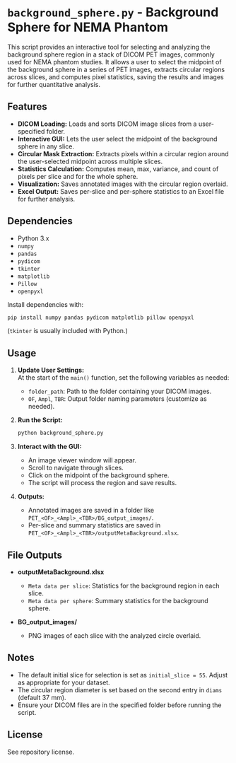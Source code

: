 
# `background_sphere.py` - Background Sphere for NEMA Phantom

This script provides an interactive tool for selecting and analyzing the background sphere region in a stack of DICOM PET images, commonly used for NEMA phantom studies. It allows a user to select the midpoint of the background sphere in a series of PET images, extracts circular regions across slices, and computes pixel statistics, saving the results and images for further quantitative analysis.

## Features

- **DICOM Loading:** Loads and sorts DICOM image slices from a user-specified folder.
- **Interactive GUI:** Lets the user select the midpoint of the background sphere in any slice.
- **Circular Mask Extraction:** Extracts pixels within a circular region around the user-selected midpoint across multiple slices.
- **Statistics Calculation:** Computes mean, max, variance, and count of pixels per slice and for the whole sphere.
- **Visualization:** Saves annotated images with the circular region overlaid.
- **Excel Output:** Saves per-slice and per-sphere statistics to an Excel file for further analysis.

## Dependencies

- Python 3.x
- `numpy`
- `pandas`
- `pydicom`
- `tkinter`
- `matplotlib`
- `Pillow`
- `openpyxl`

Install dependencies with:

```bash
pip install numpy pandas pydicom matplotlib pillow openpyxl
```

(`tkinter` is usually included with Python.)

## Usage

1. **Update User Settings:**  
   At the start of the `main()` function, set the following variables as needed:
   - `folder_path`: Path to the folder containing your DICOM images.
   - `OF`, `Ampl`, `TBR`: Output folder naming parameters (customize as needed).

2. **Run the Script:**

   ```bash
   python background_sphere.py
   ```

3. **Interact with the GUI:**  
   - An image viewer window will appear.
   - Scroll to navigate through slices.
   - Click on the midpoint of the background sphere.
   - The script will process the region and save results.

4. **Outputs:**  
   - Annotated images are saved in a folder like `PET_<OF>_<Ampl>_<TBR>/BG_output_images/`.
   - Per-slice and summary statistics are saved in `PET_<OF>_<Ampl>_<TBR>/outputMetaBackground.xlsx`.

## File Outputs

- **outputMetaBackground.xlsx**  
  - `Meta data per slice`: Statistics for the background region in each slice.
  - `Meta data per sphere`: Summary statistics for the background sphere.

- **BG_output_images/**  
  - PNG images of each slice with the analyzed circle overlaid.

## Notes

- The default initial slice for selection is set as `initial_slice = 55`. Adjust as appropriate for your dataset.
- The circular region diameter is set based on the second entry in `diams` (default 37 mm).
- Ensure your DICOM files are in the specified folder before running the script.

## License

See repository license.

